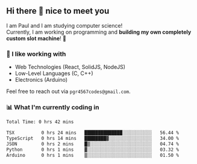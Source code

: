 ## Hi there 👋 nice to meet you

I am Paul and I am studying computer science!  
Currently, I am working on programming and **building my own completely custom slot machine**! 🎰

### 🔭 I like working with
- Web Technologies (React, SolidJS, NodeJS)
- Low-Level Languages (C, C++)
- Electronics (Arduino)

Feel free to reach out via `pgr4567codes@gmail.com`.

### 📊 What I'm currently coding in
<!--START_SECTION:waka-->

```txt
Total Time: 0 hrs 42 mins

TSX          0 hrs 24 mins   ██████████████░░░░░░░░░░░   56.44 %
TypeScript   0 hrs 14 mins   ████████▓░░░░░░░░░░░░░░░░   34.00 %
JSON         0 hrs 2 mins    █▒░░░░░░░░░░░░░░░░░░░░░░░   04.74 %
Python       0 hrs 1 mins    ▓░░░░░░░░░░░░░░░░░░░░░░░░   03.32 %
Arduino      0 hrs 1 mins    ▒░░░░░░░░░░░░░░░░░░░░░░░░   01.50 %
```

<!--END_SECTION:waka-->
